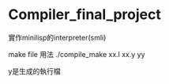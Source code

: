 # Compiler_final_project


實作minilisp的interpreter(smli)

make file 用法
./compile_make xx.l xx.y yy

y是生成的執行檔
